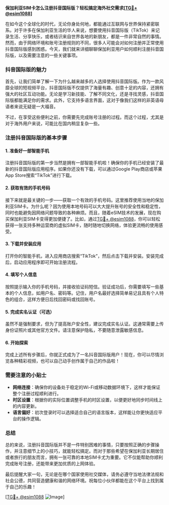 **保加利亚SIM卡怎么注册抖音国际版？轻松搞定海外社交需求[[TG💪+ @esim1088](https://t.me/s/esim1088)]**

在如今这个全球化的时代，无论你身处何地，都能通过互联网与世界保持紧密联系。对于许多在保加利亚生活的华人来说，想要使用抖音国际版（TikTok）来记录生活、分享快乐，或者结识来自世界各地的新朋友，都是一件非常自然的事情。然而，由于网络环境和账号注册规则的不同，很多人可能会对如何注册并正常使用抖音国际版感到困惑。今天，我们就来详细聊聊保加利亚用户如何顺利注册抖音国际版，以及需要注意的一些关键事项。

### 抖音国际版的魅力

首先，让我们简单了解一下为什么越来越多的人选择使用抖音国际版。作为一款风靡全球的短视频平台，抖音国际版不仅提供了海量有趣、创意十足的内容，还拥有强大的社区互动功能。无论是学习新技能、了解不同文化，还是寻找灵感，抖音国际版都能满足你的需求。此外，它支持多语言界面，这对于像我们这样的非英语母语者来说无疑是一大福音。

不过，在享受这些便利之前，你需要先完成账号注册的过程。而这个过程，尤其是对于海外用户来说，可能比在国内稍显复杂一些。

### 注册抖音国际版的基本步骤

#### 1. 准备好一部智能手机
注册抖音国际版的第一步当然是拥有一部智能手机啦！确保你的手机已经安装了最新的抖音国际版应用程序。如果你还没有下载，可以通过Google Play商店或苹果App Store搜索“TikTok”进行下载。

#### 2. 获取有效的手机号码
接下来就是最关键的一步——获取一个有效的手机号码。这里推荐使用当地的保加利亚SIM卡。为什么呢？因为使用本地号码可以大大提升账号的安全性和稳定性，同时也能避免因网络问题导致的各种麻烦。而且，随着eSIM技术的发展，现在购买保加利亚SIM卡变得更加便捷了。比如，通过[TG💪+ @esim1088](https://t.me/s/esim1088)，你可以轻松获得一张支持多种运营商的虚拟SIM卡，随时随地切换网络，体验更流畅的使用感受。

#### 3. 下载并安装应用
打开你的智能手机，进入应用商店搜索“TikTok”，然后点击下载并安装。安装完成后，启动应用程序即可开始注册流程。

#### 4. 填写个人信息
按照提示输入你的手机号码，并接收验证码短信。验证成功后，你需要填写一些基本的个人信息，如用户名、密码等。记住，用户名最好选择简单易记且具有个人特色的组合，这样方便日后找回密码或找回账号。

#### 5. 完成实名认证（可选）
虽然不是强制要求，但为了提高账户安全性，建议完成实名认证。这通常需要上传身份证照片或其他官方文件。请注意保护隐私，不要随意泄露敏感信息。

#### 6. 开始探索
完成上述所有步骤后，你就正式成为了一名抖音国际版用户！现在，你可以尽情浏览各种精彩视频，也可以自己动手创作属于自己的作品啦！

### 需要注意的小贴士

- **网络连接**：确保你的设备处于稳定的Wi-Fi或移动数据环境下，这样才能保证整个注册过程顺利进行。
- **时区设置**：根据你的实际位置调整手机的时区设置，以便更好地同步时间线上的内容更新。
- **语言偏好**：初次登录时可以选择适合自己的语言版本，这样能让你更快适应平台的操作逻辑。

### 总结

总的来说，注册抖音国际版并不是一件特别困难的事情，只要按照正确的步骤操作，并注意细节上的小技巧，就能轻松搞定。而对于那些希望在保加利亚长期居住或者旅行的朋友而言，拥有一张可靠的本地SIM卡尤为重要。它不仅能帮助你顺利完成账号注册，还能带来更加优质的上网体验。

最后提醒大家一句，无论是在哪个国家使用社交媒体，请务必遵守当地法律法规和社会公德，共同营造健康和谐的网络环境。祝每位小伙伴都能在这个平台上找到属于自己的乐趣！

[[TG💪+ @esim1088](https://t.me/s/esim1088) ![Image](https://i.postimg.cc/4NQfJmqS/Snipaste-2025-05-13-00-14-12.png)]